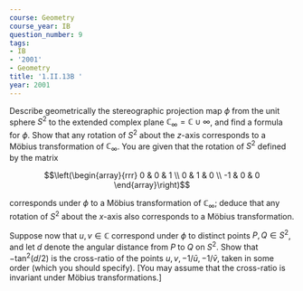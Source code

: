 ```yaml
---
course: Geometry
course_year: IB
question_number: 9
tags:
- IB
- '2001'
- Geometry
title: '1.II.13B '
year: 2001
---
```



Describe geometrically the stereographic projection map $\phi$ from the unit sphere $S^{2}$ to the extended complex plane $\mathbb{C}_{\infty}=\mathbb{C} \cup \infty$, and find a formula for $\phi$. Show that any rotation of $S^{2}$ about the $z$-axis corresponds to a Möbius transformation of $\mathbb{C}_{\infty}$. You are given that the rotation of $S^{2}$ defined by the matrix

$$\left(\begin{array}{rrr}
0 & 0 & 1 \\
0 & 1 & 0 \\
-1 & 0 & 0
\end{array}\right)$$

corresponds under $\phi$ to a Möbius transformation of $\mathbb{C}_{\infty}$; deduce that any rotation of $S^{2}$ about the $x$-axis also corresponds to a Möbius transformation.

Suppose now that $u, v \in \mathbb{C}$ correspond under $\phi$ to distinct points $P, Q \in S^{2}$, and let $d$ denote the angular distance from $P$ to $Q$ on $S^{2}$. Show that $-\tan ^{2}(d / 2)$ is the cross-ratio of the points $u, v,-1 / \bar{u},-1 / \bar{v}$, taken in some order (which you should specify). [You may assume that the cross-ratio is invariant under Möbius transformations.]
